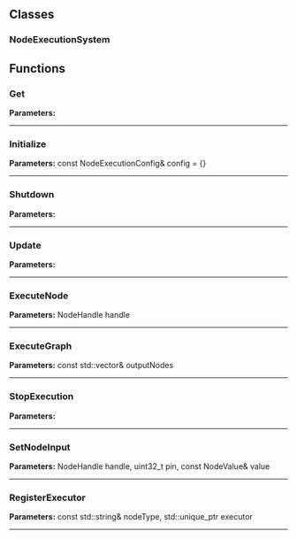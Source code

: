 
## Classes

### NodeExecutionSystem




## Functions

### Get



**Parameters:** 

---

### Initialize



**Parameters:** const NodeExecutionConfig& config = {}

---

### Shutdown



**Parameters:** 

---

### Update



**Parameters:** 

---

### ExecuteNode



**Parameters:** NodeHandle handle

---

### ExecuteGraph



**Parameters:** const std::vector<NodeHandle>& outputNodes

---

### StopExecution



**Parameters:** 

---

### SetNodeInput



**Parameters:** NodeHandle handle, uint32_t pin, const NodeValue& value

---

### RegisterExecutor



**Parameters:** const std::string& nodeType, 
                         std::unique_ptr<INodeExecutor> executor

---
